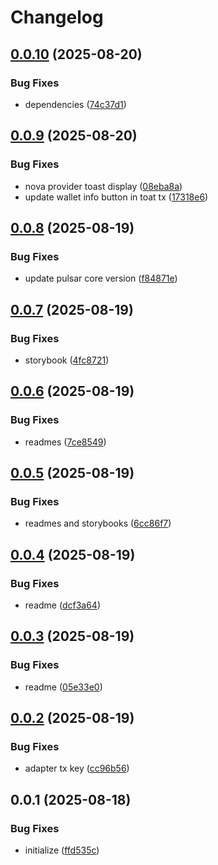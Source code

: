 # Changelog

## [0.0.10](https://github.com/TuwaIO/nova-uikit/compare/nova-transactions-v0.0.9...nova-transactions-v0.0.10) (2025-08-20)


### Bug Fixes

* dependencies ([74c37d1](https://github.com/TuwaIO/nova-uikit/commit/74c37d19f399b68162027d3cee646f9826a23436))

## [0.0.9](https://github.com/TuwaIO/nova-uikit/compare/nova-transactions-v0.0.8...nova-transactions-v0.0.9) (2025-08-20)


### Bug Fixes

* nova provider toast display ([08eba8a](https://github.com/TuwaIO/nova-uikit/commit/08eba8ae8d3f95b682badea39f500181ab46fa0d))
* update wallet info button in toat tx ([17318e6](https://github.com/TuwaIO/nova-uikit/commit/17318e6325d91a5938da36d094e3126971b9d837))

## [0.0.8](https://github.com/TuwaIO/nova-uikit/compare/nova-transactions-v0.0.7...nova-transactions-v0.0.8) (2025-08-19)


### Bug Fixes

* update pulsar core version ([f84871e](https://github.com/TuwaIO/nova-uikit/commit/f84871e879c501c8af2d2a66713af74f8d08618a))

## [0.0.7](https://github.com/TuwaIO/nova-uikit/compare/nova-transactions-v0.0.6...nova-transactions-v0.0.7) (2025-08-19)


### Bug Fixes

* storybook ([4fc8721](https://github.com/TuwaIO/nova-uikit/commit/4fc8721cba5fb8af70274ba1458131016960719b))

## [0.0.6](https://github.com/TuwaIO/nova-uikit/compare/nova-transactions-v0.0.5...nova-transactions-v0.0.6) (2025-08-19)


### Bug Fixes

* readmes ([7ce8549](https://github.com/TuwaIO/nova-uikit/commit/7ce85498a17ec5ecbbe5b6fc863e0d43a0860dd7))

## [0.0.5](https://github.com/TuwaIO/nova-uikit/compare/nova-transactions-v0.0.4...nova-transactions-v0.0.5) (2025-08-19)


### Bug Fixes

* readmes and storybooks ([6cc86f7](https://github.com/TuwaIO/nova-uikit/commit/6cc86f7fc807fb1e1cedda4ef5a1fc5efeef60f4))

## [0.0.4](https://github.com/TuwaIO/nova-uikit/compare/nova-transactions-v0.0.3...nova-transactions-v0.0.4) (2025-08-19)


### Bug Fixes

* readme ([dcf3a64](https://github.com/TuwaIO/nova-uikit/commit/dcf3a64f20898dc7000744c1a13042cd464d3cee))

## [0.0.3](https://github.com/TuwaIO/nova-uikit/compare/nova-transactions-v0.0.2...nova-transactions-v0.0.3) (2025-08-19)


### Bug Fixes

* readme ([05e33e0](https://github.com/TuwaIO/nova-uikit/commit/05e33e02ef1112b8c8802b8a68ec7d1923773fde))

## [0.0.2](https://github.com/TuwaIO/nova-uikit/compare/nova-transactions-v0.0.1...nova-transactions-v0.0.2) (2025-08-19)


### Bug Fixes

* adapter tx key ([cc96b56](https://github.com/TuwaIO/nova-uikit/commit/cc96b564ac61ab03e8993e11f4f373bae39d71bb))

## 0.0.1 (2025-08-18)


### Bug Fixes

* initialize ([ffd535c](https://github.com/TuwaIO/nova-uikit/commit/ffd535cc8963e0ff89fbb61ddef2e91f36c82ae5))
